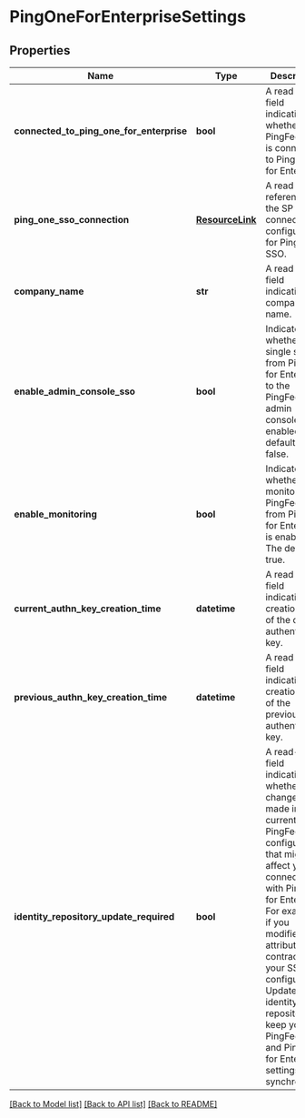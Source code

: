 # PingOneForEnterpriseSettings

## Properties
Name | Type | Description | Notes
------------ | ------------- | ------------- | -------------
**connected_to_ping_one_for_enterprise** | **bool** | A read only field indicating whether PingFederate is connected to PingOne for Enterprise. | [optional] 
**ping_one_sso_connection** | [**ResourceLink**](ResourceLink.md) | A read only reference to the SP connection configured for PingOne SSO. | [optional] 
**company_name** | **str** | A read only field indicating the company name. | [optional] 
**enable_admin_console_sso** | **bool** | Indicates whether single sign on from PingOne for Enterprise to the PingFederate admin console is enabled. The default is false. | [optional] 
**enable_monitoring** | **bool** | Indicates whether monitoring of PingFederate from PingOne for Enterprise is enabled. The default is true. | [optional] 
**current_authn_key_creation_time** | **datetime** | A read only field indicating the creation time of the current authentication key. | [optional] 
**previous_authn_key_creation_time** | **datetime** | A read only field indicating the creation time of the previous authentication key. | [optional] 
**identity_repository_update_required** | **bool** | A read-only field indicating whether changes were made in the current PingFederate configuration that might affect your connection with PingOne for Enterprise. For example, if you modified the attribute contract of your SSO configuration. Update the identity repository to keep your PingFederate and PingOne for Enterprise settings synchronized.  | [optional] 

[[Back to Model list]](../README.md#documentation-for-models) [[Back to API list]](../README.md#documentation-for-api-endpoints) [[Back to README]](../README.md)


